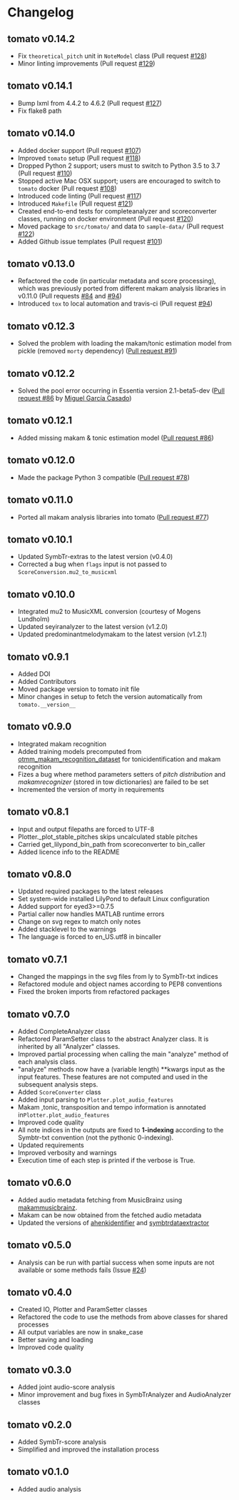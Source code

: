 # Changelog

## tomato v0.14.2

- Fix `theoretical_pitch` unit in `NoteModel` class (Pull request [#128](https://github.com/sertansenturk/tomato/pull/128))
- Minor linting improvements (Pull request [#129](https://github.com/sertansenturk/tomato/pull/129))

## tomato v0.14.1

- Bump lxml from 4.4.2 to 4.6.2 (Pull request [#127](https://github.com/sertansenturk/tomato/pull/127))
- Fix flake8 path

## tomato v0.14.0

- Added docker support (Pull request [#107](https://github.com/sertansenturk/tomato/pull/107))
- Improved `tomato` setup (Pull request [#118](https://github.com/sertansenturk/tomato/pull/118))
- Dropped Python 2 support; users must to switch to Python 3.5 to 3.7 (Pull request [#110](https://github.com/sertansenturk/tomato/pull/110))
- Stopped active Mac OSX support; users are encouraged to switch to `tomato` docker (Pull request [#108](https://github.com/sertansenturk/tomato/pull/108))
- Introduced code linting (Pull request [#117](https://github.com/sertansenturk/tomato/pull/117))
- Introduced `Makefile` (Pull request [#121](https://github.com/sertansenturk/tomato/pull/121))
- Created end-to-end tests for completeanalyzer and scoreconverter classes, running on docker environment (Pull request [#120](https://github.com/sertansenturk/tomato/pull/120))
- Moved package to `src/tomato/` and data to `sample-data/` (Pull request [#122](https://github.com/sertansenturk/tomato/pull/122))
- Added Github issue templates (Pull request [#101](https://github.com/sertansenturk/tomato/pull/101))

## tomato v0.13.0

- Refactored the code (in particular metadata and score processing), which was previously ported from different makam analysis libraries in v0.11.0 (Pull requests [#84](https://github.com/sertansenturk/tomato/pull/84) and [#94](https://github.com/sertansenturk/tomato/pull/94))
- Introduced `tox` to local automation and travis-ci (Pull request [#94](https://github.com/sertansenturk/tomato/pull/94))

## tomato v0.12.3

- Solved the problem with loading the makam/tonic estimation model from pickle (removed `morty` dependency) ([Pull request #91](https://github.com/sertansenturk/tomato/pull/#91))

## tomato v0.12.2

- Solved the pool error occurring in Essentia version 2.1-beta5-dev ([Pull request #86](https://github.com/sertansenturk/tomato/pull/#88) by [Miguel García Casado](https://github.com/miguelgcasado))

## tomato v0.12.1

- Added missing makam & tonic estimation model ([Pull request #86](https://github.com/sertansenturk/tomato/pull/#86))

## tomato v0.12.0

- Made the package Python 3 compatible ([Pull request #78](https://github.com/sertansenturk/tomato/pull/78))

## tomato v0.11.0

- Ported all makam analysis libraries into tomato ([Pull request #77](https://github.com/sertansenturk/tomato/pull/77))

## tomato v0.10.1

- Updated SymbTr-extras to the latest version (v0.4.0)
- Corrected a bug when ```flags``` input is not passed to ```ScoreConversion.mu2_to_musicxml```

## tomato v0.10.0

- Integrated mu2 to MusicXML conversion (courtesy of Mogens Lundholm)
- Updated seyiranalyzer to the latest version (v1.2.0)
- Updated predominantmelodymakam to the latest version (v1.2.1)

## tomato v0.9.1

- Added DOI
- Added Contributors
- Moved package version to tomato init file
- Minor changes in setup to fetch the version automatically from ```tomato.__version__```

## tomato v0.9.0

- Integrated makam recognition
- Added training models precomputed from [otmm_makam_recognition_dataset](https:/github.com/MTG/otmm_makam_recognition_dataset/tree/dlfm2016) for tonicidentification and makam recognition
- Fizes a bug where method parameters setters of _pitch distribution_ and _makamrecognizer_ (stored in tow dictionaries) are failed to be set
- Incremented the version of morty in requirements

## tomato v0.8.1

- Input and output filepaths are forced to UTF-8
- Plotter._plot_stable_pitches skips uncalculated stable pitches
- Carried get_lilypond_bin_path from scoreconverter to bin_caller
- Added licence info to the README

## tomato v0.8.0

- Updated required packages to the latest releases
- Set system-wide installed LilyPond to default Linux configuration
- Added support for eyed3>=0.7.5
- Partial caller now handles MATLAB runtime errors
- Change on svg regex to match only notes
- Added stacklevel to the warnings
- The language is forced to en_US.utf8 in bincaller

## tomato v0.7.1

- Changed the mappings in the svg files from ly to SymbTr-txt indices
- Refactored module and object names according to PEP8 conventions
- Fixed the broken imports from refactored packages

## tomato v0.7.0

- Added CompleteAnalyzer class
- Refactored ParamSetter class to the abstract Analyzer class. It is
inherited by all "Analyzer" classes.
- Improved partial processing when calling the main "analyze" method of
each analysis class.
- "analyze" methods now have a (variable length) **kwargs input as the
input features. These features are not computed and used in the subsequent
analysis steps.
- Added ```ScoreConverter``` class
- Added input parsing to ```Plotter.plot_audio_features```
- Makam ,tonic, transposition and tempo information is annotated in```Plotter.plot_audio_features```
- Improved code quality
- All note indices in the outputs are fixed to **1-indexing** according to
the Symbtr-txt convention (not the pythonic 0-indexing).
- Updated requirements
- Improved verbosity and warnings
- Execution time of each step is printed if the verbose is True.

## tomato v0.6.0

- Added audio metadata fetching from MusicBrainz using [makammusicbrainz](https:/github.com/sertansenturk/makammusicbrainz/releases/tag/v1.2.0).
- Makam can be now obtained from the fetched audio metadata
- Updated the versions of [ahenkidentifier](https://github.com/sertansenturk/ahenkidentifier/releases/tag/v1.4.0) and [symbtrdataextractor](https://github.com/sertansenturk/symbtrdataextractor/releases/tag/v2.0.0-alpha.3)

## tomato v0.5.0

- Analysis can be run with partial success when some inputs are not available or some methods fails (Issue [#24](https://github.com/sertansenturk/tomato/issues/24))

## tomato v0.4.0

- Created IO, Plotter and ParamSetter classes
- Refactored the code to use the methods from above classes for shared processes
- All output variables are now in snake_case
- Better saving and loading
- Improved code quality

## tomato v0.3.0

- Added joint audio-score analysis
- Minor improvement and bug fixes in SymbTrAnalyzer and AudioAnalyzer classes

## tomato v0.2.0

- Added SymbTr-score analysis
- Simplified and improved the installation process

## tomato v0.1.0

- Added audio analysis
